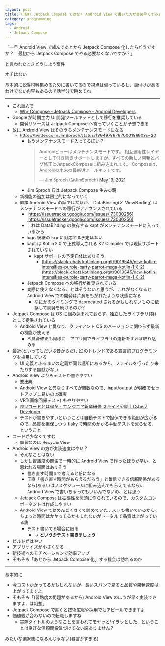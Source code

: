 ```yaml
---
layout: post
title: (TBD) Jetpack Compose ではなく Android View で書いた方が実装早くすみませんか？　と言われたときに考えること
category: programming
tags:
  - Android
  - Jetpack Compose
---
```


「一旦 Android View で組んであとから Jetpack Compose 化したらどうですか？　最初から Jetpack Compose でやる必要なくないですか？」

と言われたときどうしよう案件

オチはない

基本的に説得材料集めるために書いてるので視点は偏っているし、裏付けがあるわけでない内容もあるので話半分で眺めてね

---

- これ読んで
  - [Why Compose - Jetpack Compose - Android Developers](https://developer.android.com/jetpack/compose/why-adopt)
- Google が時期主力 UI 開発ツールキットとして移行を推奨している
  - 開発リソースは Jetpack Compose へ寄っていくことが予想できる
- 故に Android View はそのうちメンテナンスモードになる
  - https://twitter.com/JimSproch/status/1394978976700018690?s=20
    - もうメンテナンスモード入ってるぽい？
      <blockquote class="twitter-tweet"><p lang="ja" dir="ltr">Androidビューはメンテナンスモードです。 相互運用性レイヤーとして引き続きサポートしますが、すべての新しい開発とバグ修正はJetpackComposeに組み込まれます。 Composeは、Androidの未来の最新UIツールキットです。</p>&mdash; Jim Sproch (@JimSproch) <a href="https://twitter.com/JimSproch/status/1394978976700018690?ref_src=twsrc%5Etfw">May 19, 2021</a></blockquote>
    - Jim Sproch 氏は Jetpack Compose 生みの親
  - 新機能の追加は限定的になっていく
  - 直接 Android View の話ではないが、 DataBinding(と ViewBinding) はメンテナンスモードへの移行がアナウンスされている
    - [https://issuetracker.google.com/issues/173030256](https://issuetracker.google.com/issues/173030256)
    - これは DataBinding の依存する kapt がメンテナンスモードに入っているから
    - kapt 後継の ksp に対応する予定はない
    - kapt は Kotlin 2.0 で正式導入される K2 Compiler では現状サポートされていない
      - kapt サポートの予定自体はありそう
        - [https://slack-chats.kotlinlang.org/t/9019545/new-kotlin-intensifies-purple-party-parrot-mega-kotlin-1-8-2](https://slack-chats.kotlinlang.org/t/9019545/new-kotlin-intensifies-purple-party-parrot-mega-kotlin-1-8-2)
    - Jetpack Compose への移行が推奨されている
    - 実際に使えなくなることはそうないと思うが、これがなくなると Android View での開発は片腕をもがれたような状態になる
      - なにかのタイミングで deprecated されるかもしれないものに依存して開発を続けるのか？
- Jetpack Compose は OS に組み込まれておらず、独立したライブラリ(群)として提供されている
  - Android View と異なり、クライアント OS のバージョンに関わらず最新の機能が使える
    - 不具合修正も同様に、アプリ側でライブラリの更新をすれば取り込める
- 最近(といってもだいぶ昔からだけど)のトレンドである宣言的プログラミングを採用している
  - UI 定義とふるまいの定義が同じ場所にあるから、ファイルを行ったり来たりする無駄がない
- Android View よりもテストが書きやすい
  - 要出典
  - Android View と異なりすべてが関数なので、input/output が明確でセットアップし易いのは確実
  - VRT(画像回帰テスト) もやりやすい
  - [良いコードとは何か - エンジニア新卒研修 スライド公開｜CyberZ Developer](https://note.com/cyberz_cto/n/n26f535d6c575)
  - テストが書きやすいということは自動テストで担保できる範囲が広がるので、品質を担保しつつ flaky で時間のかかる手動テストを減らせる、ということ
- コードが少なくてすむ
  - 顕著なのは RecyclerView
- Android View の方が実装速度はやい？
  - そんなことはない
  - しかし習熟度の関係で一時的に Android View で作ったほうが早い、と思われる場面はありそう
    - 書き直す時間まで考えると倍になる
    - 正直「書き直す時間がもらえるだろう」と確信できる信頼関係があるなら(あるいはいスケジュールに組み込んでもらえてるなら)、 Android View で書いちゃってもいいんでないの、とは思う
  - Jetpack Compose は拡張性を念頭に作られているので、カスタムコンポーネントは作成しやすい
  - Android View ではめんどくさくて諦めていたテストも書いているから、ちょっと時間はかかってるかもしれないがトータルで品質は上がっている説
    - テスト書いてる場合に限る
      - -> **というかテスト書きましょう**
- ビルドがはやい
- アプリサイズが小さくなる
- 新技術へのモチベーションで効率アップ
- そもそも「あとから Jetpack Compose 化」する機会は訪れるのか

---

基本的に

- 今コストかかってるかもしれないが、長いスパンで見ると品質や開発速度は上がってますよ
- そもそも「(習熟度の問題があるから) Android View のほうが早く実装できますよ、は幻想」
- Jetpack Compose で書くと技術広報や採用でもアピールできますよ
- 価値観が合わないので転職しますね
  - 実際タイトルのようなことを言われてモヤッと/イラッとした、ということは良好な信頼関係気づけてない説ありません？


みたいな選択肢になるんじゃない(暴言がすぎる)
